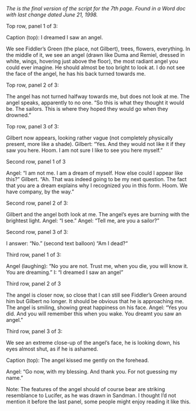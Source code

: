 *The is the final version of the script for the 7th page. Found in a Word doc with last change dated June 21, 1998.*


Top row, panel 1 of 3:

Caption (top): I dreamed I saw an angel.

We see Fiddler’s Green (the place, not Gilbert), trees, flowers, everything. In the middle of it, we see an angel (drawn like Duma and Remiel, dressed in white, wings, hovering just above the floor), the most radiant angel you could ever imagine. He should almost be too bright to look at. I do not see the face of the angel, he has his back turned towards me.

Top row, panel 2 of 3:

The angel has not turned halfway towards me, but does not look at me. The angel speaks, apparently to no one. “So this is what they thought it would be. The sailors. This is where they hoped they would go when they drowned.”

Top row, panel 3 of 3:

Gilbert now appears, looking rather vague (not completely physically present, more like a shade). 
Gilbert: “Yes. And they would not like it if they saw you here. Hoom. I am not sure I like to see you here myself.”

Second row, panel 1 of 3

Angel: “I am not me. I am a dream of myself. How else could I appear like this?”
Gilbert. “Ah. That was indeed going to be my next question. The fact that you are a dream explains why I recognized you in this form. Hoom. We have company, by the way.”

Second row, panel 2 of 3:

Gilbert and the angel both look at me. The angel’s eyes are burning with the brightest light.
Angel: “I see.”
Angel: “Tell me, are you a sailor?” 

Second row, panel 3 of 3:

I answer: “No.” (second text balloon)  “Am I dead?“

Third row, panel 1 of 3:

Angel (laughing): “No you are not. Trust me, when you die, you will know it. You are dreaming.”
I: “I dreamed I saw an angel”

Third row, panel 2 of 3

The angel is closer now, so close that I can still see Fiddler’s Green around him but Gilbert no longer. It should be obvious that he is approaching me. The angel is smiling, showing great happiness on his face.
Angel: “Yes you did. And you will remember this when you wake. You dreamt you saw an angel.”

 Third row, panel 3 of 3:

We see an extreme close-up of the angel’s face, he is looking down, his eyes almost shut, as if he is ashamed.

Caption (top): The angel kissed me gently on the forehead.

Angel: “Go now, with my blessing. And thank you. For not guessing my name.”

Note: The features of the angel should of course bear are striking resemblance to Lucifer, as he was drawn in Sandman. I thought I’d not mention it before the last panel, some people might enjoy reading it like this.
